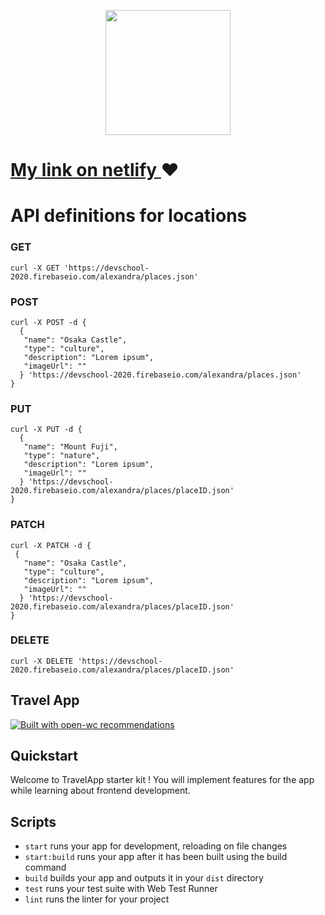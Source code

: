 <p align="center">
  <img width="200" src="https://open-wc.org/hero.png"></img>
</p>


# [My link on netlify ](https://modest-mestorf-3f8d74.netlify.app/)❤

# API definitions for locations

### GET
`curl -X GET 'https://devschool-2020.firebaseio.com/alexandra/places.json'`

### POST

<pre><code>curl -X POST -d {
  {
   "name": "Osaka Castle",
   "type": "culture",
   "description": "Lorem ipsum",
   "imageUrl": ""
  } 'https://devschool-2020.firebaseio.com/alexandra/places.json'
}</code></pre>

### PUT

<pre><code>curl -X PUT -d {
  {
   "name": "Mount Fuji",
   "type": "nature",
   "description": "Lorem ipsum",
   "imageUrl": ""
  } 'https://devschool-2020.firebaseio.com/alexandra/places/placeID.json'
}</code></pre>


### PATCH

<pre><code>curl -X PATCH -d {
 {
   "name": "Osaka Castle",
   "type": "culture",
   "description": "Lorem ipsum",
   "imageUrl": ""
  } 'https://devschool-2020.firebaseio.com/alexandra/places/placeID.json'
}</code></pre>

### DELETE
`curl -X DELETE 'https://devschool-2020.firebaseio.com/alexandra/places/placeID.json'`


## Travel App

[![Built with open-wc recommendations](https://img.shields.io/badge/built%20with-open--wc-blue.svg)](https://github.com/open-wc)

## Quickstart

Welcome to TravelApp starter kit ! You will implement features for the app while learning about frontend development. 

## Scripts

- `start` runs your app for development, reloading on file changes
- `start:build` runs your app after it has been built using the build command
- `build` builds your app and outputs it in your `dist` directory
- `test` runs your test suite with Web Test Runner
- `lint` runs the linter for your project
